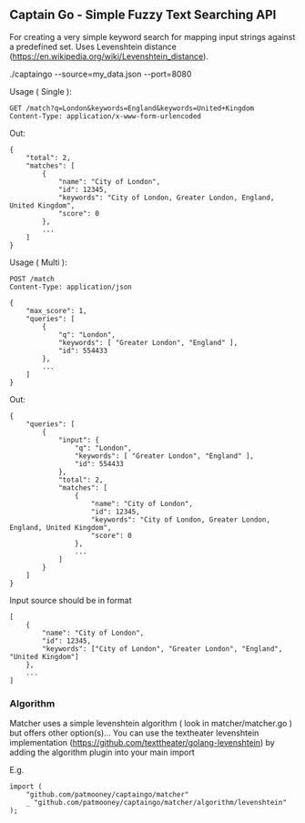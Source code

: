 ## Captain Go - Simple Fuzzy Text Searching API

For creating a very simple keyword search for mapping input strings against a
predefined set. Uses Levenshtein distance (https://en.wikipedia.org/wiki/Levenshtein_distance).

  ./captaingo --source=my_data.json --port=8080
  
Usage ( Single ):

    GET /match?q=London&keywords=England&keywords=United+Kingdom
    Content-Type: application/x-www-form-urlencoded
    
Out:

    {
        "total": 2,
        "matches": [
            {
                "name": "City of London",
                "id": 12345,
                "keywords": "City of London, Greater London, England, United Kingdom",
                "score": 0
            },
            ...
        ]
    }
    
Usage ( Multi ):

    POST /match
    Content-Type: application/json
    
    {
        "max_score": 1,
        "queries": [
            {
                "q": "London",
                "keywords": [ "Greater London", "England" ],
                "id": 554433
            },
            ...
        ]
    }
    
Out:

    {
        "queries": [
            {
                "input": {
                    "q": "London",
                    "keywords": [ "Greater London", "England" ],
                    "id": 554433
                },
                "total": 2,
                "matches": [
                    {
                        "name": "City of London",
                        "id": 12345,
                        "keywords": "City of London, Greater London, England, United Kingdom",
                        "score": 0
                    },
                    ...
                ]
            }
        ]
    }
    
Input source should be in format

    [
        {
            "name": "City of London",
            "id": 12345,
            "keywords": ["City of London", "Greater London", "England", "United Kingdom"]
        },
        ...
    ]

### Algorithm

Matcher uses a simple levenshtein algorithm ( look in matcher/matcher.go ) but offers other option(s)...
You can use the textheater levenshtein implementation (https://github.com/texttheater/golang-levenshtein) by adding the algorithm plugin into your main import

E.g.

    import (
        "github.com/patmooney/captaingo/matcher"
        _ "github.com/patmooney/captaingo/matcher/algorithm/levenshtein"
    );


